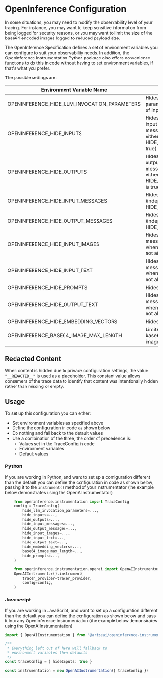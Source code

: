 # OpenInference Configuration

In some situations, you may need to modify the observability level of your tracing. For instance, you may want to keep sensitive information from being logged for security reasons, or you may want to limit the size of the base64 encoded images logged to reduced payload size.

The OpenInference Specification defines a set of environment variables you can configure to suit your observability needs. In addition, the OpenInference Instrumentation Python package also offers convenience functions to do this in code without having to set environment variables, if that's what you prefer.

The possible settings are:

| Environment Variable Name                    | Effect                                                                                                                         | Type | Default |
|----------------------------------------------|--------------------------------------------------------------------------------------------------------------------------------|------|---------|
| OPENINFERENCE_HIDE_LLM_INVOCATION_PARAMETERS | Hides LLM invocation parameters (independent of input/output hiding)                                                           | bool | False   |
| OPENINFERENCE_HIDE_INPUTS                    | Hides input.value and all input messages (input messages are hidden if either HIDE_INPUTS OR HIDE_INPUT_MESSAGES is true)      | bool | False   |
| OPENINFERENCE_HIDE_OUTPUTS                   | Hides output.value and all output messages (output messages are hidden if either HIDE_OUTPUTS OR HIDE_OUTPUT_MESSAGES is true) | bool | False   |
| OPENINFERENCE_HIDE_INPUT_MESSAGES            | Hides all input messages (independent of HIDE_INPUTS)                                                                          | bool | False   |
| OPENINFERENCE_HIDE_OUTPUT_MESSAGES           | Hides all output messages (independent of HIDE_OUTPUTS)                                                                        | bool | False   |
| OPENINFERENCE_HIDE_INPUT_IMAGES              | Hides images from input messages (only applies when input messages are not already hidden)                                     | bool | False   |
| OPENINFERENCE_HIDE_INPUT_TEXT                | Hides text from input messages (only applies when input messages are not already hidden)                                       | bool | False   |
| OPENINFERENCE_HIDE_PROMPTS                   | Hides LLM prompts                                                                                                              | bool | False   |
| OPENINFERENCE_HIDE_OUTPUT_TEXT               | Hides text from output messages (only applies when output messages are not already hidden)                                     | bool | False   |
| OPENINFERENCE_HIDE_EMBEDDING_VECTORS         | Hides embedding vectors                                                                                                        | bool | False   |
| OPENINFERENCE_BASE64_IMAGE_MAX_LENGTH        | Limits characters of a base64 encoding of an image                                                                             | int  | 32,000  |

## Redacted Content

When content is hidden due to privacy configuration settings, the value `"__REDACTED__"` is used as a placeholder. This constant value allows consumers of the trace data to identify that content was intentionally hidden rather than missing or empty.

## Usage

To set up this configuration you can either:
- Set environment variables as specified above
- Define the configuration in code as shown below
- Do nothing and fall back to the default values
- Use a combination of the three, the order of precedence is:
  - Values set in the TraceConfig in code
  - Environment variables
  - Default values

### Python

If you are working in Python, and want to set up a configuration different than the default you can define the configuration in code as shown below, passing it to the `instrument()` method of your instrumentator (the example below demonstrates using the OpenAIInstrumentator)
```python
    from openinference.instrumentation import TraceConfig
    config = TraceConfig(
        hide_llm_invocation_parameters=...,
        hide_inputs=...,
        hide_outputs=...,
        hide_input_messages=...,
        hide_output_messages=...,
        hide_input_images=...,
        hide_input_text=...,
        hide_output_text=...,
        hide_embedding_vectors=...,
        base64_image_max_length=...,
        hide_prompts=...,
    )

    from openinference.instrumentation.openai import OpenAIInstrumentor
    OpenAIInstrumentor().instrument(
        tracer_provider=tracer_provider,
        config=config,
    )
```

### Javascript

If you are working in JavaScript, and want to set up a configuration different than the default you can define the configuration as shown below and pass it into any OpenInference instrumentation (the example below demonstrates using the OpenAIInstrumentation)

```typescript
import { OpenAIInstrumentation } from "@arizeai/openinference-instrumentation-openai"

/**
 * Everything left out of here will fallback to
 * environment variables then defaults
 */
const traceConfig = { hideInputs: true }

const instrumentation = new OpenAIInstrumentation({ traceConfig })
```
